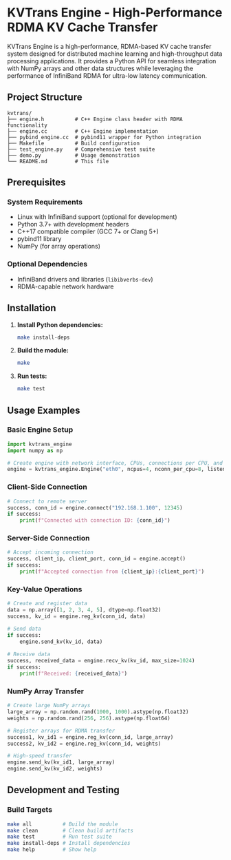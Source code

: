 # KVTrans Engine - High-Performance RDMA KV Cache Transfer

KVTrans Engine is a high-performance, RDMA-based KV cache transfer system designed for distributed machine learning and high-throughput data processing applications. It provides a Python API for seamless integration with NumPy arrays and other data structures while leveraging the performance of InfiniBand RDMA for ultra-low latency communication.

## Project Structure

```
kvtrans/
├── engine.h          # C++ Engine class header with RDMA functionality
├── engine.cc         # C++ Engine implementation
├── pybind_engine.cc  # pybind11 wrapper for Python integration
├── Makefile          # Build configuration
├── test_engine.py    # Comprehensive test suite
├── demo.py           # Usage demonstration
└── README.md         # This file
```

## Prerequisites

### System Requirements
- Linux with InfiniBand support (optional for development)
- Python 3.7+ with development headers
- C++17 compatible compiler (GCC 7+ or Clang 5+)
- pybind11 library
- NumPy (for array operations)

### Optional Dependencies
- InfiniBand drivers and libraries (`libibverbs-dev`)
- RDMA-capable network hardware

## Installation

1. **Install Python dependencies:**
   ```bash
   make install-deps
   ```

2. **Build the module:**
   ```bash
   make
   ```

3. **Run tests:**
   ```bash
   make test
   ```

## Usage Examples

### Basic Engine Setup

```python
import kvtrans_engine
import numpy as np

# Create engine with network interface, CPUs, connections per CPU, and listen port
engine = kvtrans_engine.Engine("eth0", ncpus=4, nconn_per_cpu=8, listen_port=12345)
```

### Client-Side Connection

```python
# Connect to remote server
success, conn_id = engine.connect("192.168.1.100", 12345)
if success:
    print(f"Connected with connection ID: {conn_id}")
```

### Server-Side Connection

```python
# Accept incoming connection
success, client_ip, client_port, conn_id = engine.accept()
if success:
    print(f"Accepted connection from {client_ip}:{client_port}")
```

### Key-Value Operations

```python
# Create and register data
data = np.array([1, 2, 3, 4, 5], dtype=np.float32)
success, kv_id = engine.reg_kv(conn_id, data)

# Send data
if success:
    engine.send_kv(kv_id, data)
    
# Receive data
success, received_data = engine.recv_kv(kv_id, max_size=1024)
if success:
    print(f"Received: {received_data}")
```

### NumPy Array Transfer

```python
# Create large NumPy arrays
large_array = np.random.rand(1000, 1000).astype(np.float32)
weights = np.random.rand(256, 256).astype(np.float64)

# Register arrays for RDMA transfer
success1, kv_id1 = engine.reg_kv(conn_id, large_array)
success2, kv_id2 = engine.reg_kv(conn_id, weights)

# High-speed transfer
engine.send_kv(kv_id1, large_array)
engine.send_kv(kv_id2, weights)
```

## Development and Testing

### Build Targets
```bash
make all          # Build the module
make clean        # Clean build artifacts
make test         # Run test suite
make install-deps # Install dependencies
make help         # Show help
```